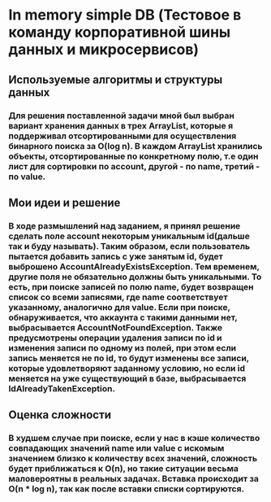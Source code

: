 # In memory simple DB (Тестовое в команду корпоративной шины данных и микросервисов)

## Используемые алгоритмы и структуры данных

### Для решения поставленной задачи мной был выбран вариант хранения данных в трех ArrayList, которые я поддерживал отсортированными для осуществления бинарного поиска за O(log n). В каждом ArrayList хранились объекты, отсортированные по конкретному полю, т.е один лист для сортировки по account, другой - по name, третий - по value.

## Мои идеи и решение

### В ходе размышлений над заданием, я принял решение сделать поле account некоторым уникальным id(дальше так и буду называть). Таким образом, если пользователь пытается добавить запись с уже занятым id, будет выброшено AccountAlreadyExistsException. Тем временем, другие поля не обязательно должны быть уникальными. То есть, при поиске записей по полю name, будет возвращен список со всеми записями, где name соответствует указанному, аналогично для value. Если при поиске, обнаруживается, что аккаунта с такими данными нет, выбрасывается AccountNotFoundException. Также предусмотрены операции удаления записи по id и изменения записи по одному из полей, при этом если запись меняется не по id, то будут изменены все записи, которые удовлетворяют заданному условию, но если id меняется на уже существующий в базе, выбрасывается IdAlreadyTakenException.

## Оценка сложности

### В худшем случае при поиске, если у нас в кэше количество совпадающих значений name или value с искомым значением близко к количеству всех значений, сложность будет приближаться к O(n), но такие ситуации весьма маловероятны в реальных задачах. Вставка происходит за O(n * log n), так как после вставки списки сортируются. 

